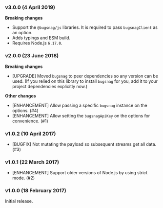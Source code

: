 ### v3.0.0 (4 April 2019)

**Breaking changes**

- Support the `@bugsnag/js` libraries. It is required to pass `bugsnagClient` as an option.
- Adds typings and ESM build.
- Requires Node.js `6.17.0`.

### v2.0.0 (23 June 2018)

**Breaking changes**

- [UPGRADE] Moved `bugsnag` to peer dependencies so any version can be used. (If you relied on
  this library to install `bugsnag` for you, add it to your project dependencies explicitly now.)

**Other changes**

- [ENHANCEMENT] Allow passing a specific `bugsnag` instance on the options. (#4)
- [ENHANCEMENT] Allow setting the `bugsnagApiKey` on the options for convenience. (#1)

### v1.0.2 (10 April 2017)

- [BUGFIX] Not mutating the payload so subsequent streams get all data. (#3)

### v1.0.1 (22 March 2017)

- [ENHANCEMENT] Support older versions of Node.js by using strict mode. (#2)

### v1.0.0 (18 February 2017)

Initial release.
